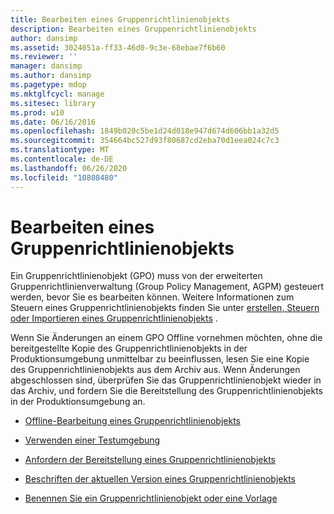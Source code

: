 ```yaml
---
title: Bearbeiten eines Gruppenrichtlinienobjekts
description: Bearbeiten eines Gruppenrichtlinienobjekts
author: dansimp
ms.assetid: 3024051a-ff33-46d0-9c3e-68ebae7f6b60
ms.reviewer: ''
manager: dansimp
ms.author: dansimp
ms.pagetype: mdop
ms.mktglfcycl: manage
ms.sitesec: library
ms.prod: w10
ms.date: 06/16/2016
ms.openlocfilehash: 1849b020c5be1d24d018e947d674d606bb1a32d5
ms.sourcegitcommit: 354664bc527d93f80687cd2eba70d1eea024c7c3
ms.translationtype: MT
ms.contentlocale: de-DE
ms.lasthandoff: 06/26/2020
ms.locfileid: "10808480"
---
```

# Bearbeiten eines Gruppenrichtlinienobjekts


Ein Gruppenrichtlinienobjekt (GPO) muss von der erweiterten Gruppenrichtlinienverwaltung (Group Policy Management, AGPM) gesteuert werden, bevor Sie es bearbeiten können. Weitere Informationen zum Steuern eines Gruppenrichtlinienobjekts finden Sie unter [erstellen, Steuern oder Importieren eines Gruppenrichtlinienobjekts](creating-controlling-or-importing-a-gpo-agpm30ops.md) .

Wenn Sie Änderungen an einem GPO Offline vornehmen möchten, ohne die bereitgestellte Kopie des Gruppenrichtlinienobjekts in der Produktionsumgebung unmittelbar zu beeinflussen, lesen Sie eine Kopie des Gruppenrichtlinienobjekts aus dem Archiv aus. Wenn Änderungen abgeschlossen sind, überprüfen Sie das Gruppenrichtlinienobjekt wieder in das Archiv, und fordern Sie die Bereitstellung des Gruppenrichtlinienobjekts in der Produktionsumgebung an.

-   [Offline-Bearbeitung eines Gruppenrichtlinienobjekts](edit-a-gpo-offline-agpm30ops.md)

-   [Verwenden einer Testumgebung](use-a-test-environment-agpm30ops.md)

-   [Anfordern der Bereitstellung eines Gruppenrichtlinienobjekts](request-deployment-of-a-gpo-agpm30ops.md)

-   [Beschriften der aktuellen Version eines Gruppenrichtlinienobjekts](label-the-current-version-of-a-gpo-agpm30ops.md)

-   [Benennen Sie ein Gruppenrichtlinienobjekt oder eine Vorlage](rename-a-gpo-or-template-agpm30ops.md)

 

 





